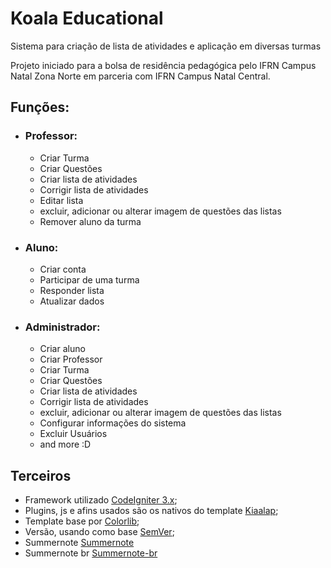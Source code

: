 # Koala Educational

Sistema para criação de lista de atividades e aplicação em diversas turmas

Projeto iniciado para a bolsa de residência pedagógica pelo IFRN Campus Natal Zona Norte em parceria com IFRN Campus Natal Central.


## Funções:
  * ### Professor:
    * Criar Turma
    * Criar Questões
    * Criar lista de atividades
    * Corrigir lista de atividades
    * Editar lista
    * excluir, adicionar ou alterar imagem de questões das listas
    * Remover aluno da turma
  * ### Aluno:
    * Criar conta 
    * Participar de uma turma
    * Responder lista
    * Atualizar dados
  * ### Administrador:
    * Criar aluno
    * Criar Professor
    * Criar Turma
    * Criar Questões
    * Criar lista de atividades
    * Corrigir lista de atividades
    * excluir, adicionar ou alterar imagem de questões das listas
    * Configurar informações do sistema
    * Excluir Usuários
    * and more :D
    
## Terceiros
  * Framework utilizado [CodeIgniter 3.x](https://github.com/bcit-ci/CodeIgniter);
  * Plugins, js e afins usados são os nativos do template [Kiaalap](https://github.com/puikinsh/kiaalap);
  * Template base por [Colorlib](https://colorlib.com/wp/templates/);
  * Versão, usando como base [SemVer](http://semver.org/);
  * Summernote [Summernote](https://github.com/summernote/summernote)
   * Summernote br [Summernote-br](https://github.com/covistefan/summernote-br)
  
